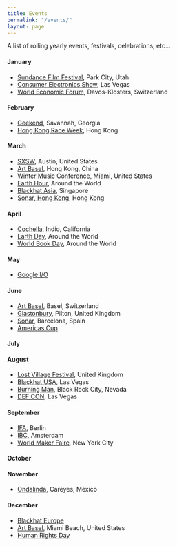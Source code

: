 ```yaml
---
title: Events
permalink: "/events/"
layout: page
---
```


A list of rolling yearly events, festivals, celebrations, etc...

#### January

- [Sundance Film Festival](https://www.sundance.org/festivals/sundance-film-festival), Park City, Utah
- [Consumer Electronics Show](http://www.ces.tech/), Las Vegas
- [World Economic Forum](https://www.weforum.org/), Davos-Klosters, Switzerland

#### February

- [Geekend](http://www.geek-end.com/), Savannah, Georgia
- [Hong Kong Race Week](http://www.hongkongraceweek.com), Hong Kong

#### March

- [SXSW](https://www.sxsw.com/), Austin, United States
- [Art Basel](https://www.artbasel.com/hong-kong), Hong Kong, China
- [Winter Music Conference](http://www.wintermusicconference.com), Miami, United States
- [Earth Hour](https://www.earthhour.org/), Around the World
- [Blackhat Asia](http://www.blackhat.com/), Singapore
- [Sonar, Hong Kong](https://sonarhongkong.com/), Hong Kong

#### April

- [Cochella](https://www.coachella.com), Indio, California
- [Earth Day](http://www.earthday.org), Around the World
- [World Book Day](http://www.worldbookday.com/), Around the World

#### May

- [Google I/O](https://events.google.com/io/)

#### June

- [Art Basel](https://www.artbasel.com/basel), Basel, Switzerland
- [Glastonbury](http://www.glastonburyfestivals.co.uk/), Pilton, United Kingdom
- [Sonar](https://sonar.es), Barcelona, Spain
- [Americas Cup](https://m.americascup.com/)

#### July

#### August

- [Lost Village Festival](http://lostvillagefestival.com), United Kingdom
- [Blackhat USA](http://www.blackhat.com/), Las Vegas
- [Burning Man](https://burningman.org), Black Rock City, Nevada
- [DEF CON](https://www.defcon.org), Las Vegas

#### September

- [IFA](http://b2b.ifa-berlin.com/), Berlin
- [IBC](https://www.ibc.org/), Amsterdam
- [World Maker Faire](https://makerfaire.com/), New York City

#### October

#### November

- [Ondalinda](http://www.ondalindaxcareyes.com/), Careyes, Mexico

#### December

- [Blackhat Europe](http://www.blackhat.com/)
- [Art Basel](https://www.artbasel.com/miami-beach), Miami Beach, United States
- [Human Rights Day](http://www.un.org/events/humanrights/)